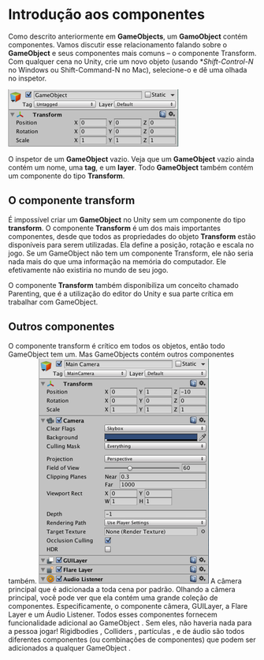 # Introdução aos componentes

Como descrito anteriormente em **GameObjects**, um **GamoObject** contém componentes. Vamos discutir esse relacionamento falando sobre o **GameObject** 
e seus componentes mais comuns – o componente Transform. Com qualquer cena no Unity, crie um novo objeto 
(usando **Shift-Control-N* no Windows ou Shift-Command-N no Mac), selecione-o e dê uma olhada no inspetor.

![Transform](../img/transform.png)

O inspetor de um **GameObject** vazio.
Veja que um **GameObject** vazio ainda contém um nome, uma **tag**, e um **layer**. Todo **GameObject** também contém um componente do tipo **Transform**.

## O componente transform
É impossível criar um **GameObject** no Unity sem um componente do tipo **transform**. O componente **Transform** é um dos mais importantes componentes, 
desde que todos as propriedades do objeto **Transform** estão disponíveis para serem utilizadas. Ela define a posição, rotação e escala no jogo. 
Se um GameObject não tem um componente Transform, ele não seria nada mais do que uma informação na memória do computador. Ele efetivamente não 
existiria no mundo de seu jogo.

O componente **Transform** também disponibiliza um conceito chamado Parenting, que é a utilização do editor do Unity e sua parte crítica em trabalhar 
com GameObject.

## Outros componentes
O componente transform é crítico em todos os objetos, então todo GameObject tem um. Mas GameObjects contém outros componentes também.
![game-mainCamera](../img/GameObject-maincamera.png)
A câmera principal que é adicionada a toda cena por padrão.
Olhando a câmera principal, você pode ver que ela contém uma grande coleção de componentes. Especificamente, o componente câmera, GUILayer, a 
Flare Layer e um Áudio Listener. Todos esses componentes fornecem funcionalidade adicional ao GameObject . Sem eles, não haveria nada para a pessoa 
jogar! Rigidbodies , Colliders , partículas , e de áudio são todos diferentes componentes (ou combinações de componentes) que podem ser adicionados 
a qualquer GameObject .

